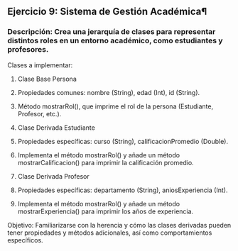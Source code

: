 ## Ejercicio 9: Sistema de Gestión Académica¶

### Descripción: Crea una jerarquía de clases para representar distintos roles en un entorno académico, como estudiantes y profesores.

Clases a implementar:

1. Clase Base Persona

2. Propiedades comunes: nombre (String), edad (Int), id (String).

3. Método mostrarRol(), que imprime el rol de la persona (Estudiante, Profesor, etc.).

4. Clase Derivada Estudiante

5. Propiedades específicas: curso (String), calificacionPromedio (Double).
   
6. Implementa el método mostrarRol() y añade un método mostrarCalificacion() para imprimir la calificación promedio.

7. Clase Derivada Profesor

8. Propiedades específicas: departamento (String), aniosExperiencia (Int).
   
9. Implementa el método mostrarRol() y añade un método mostrarExperiencia() para imprimir los años de experiencia.

Objetivo: Familiarizarse con la herencia y cómo las clases derivadas pueden tener propiedades y métodos adicionales, así como comportamientos específicos.
